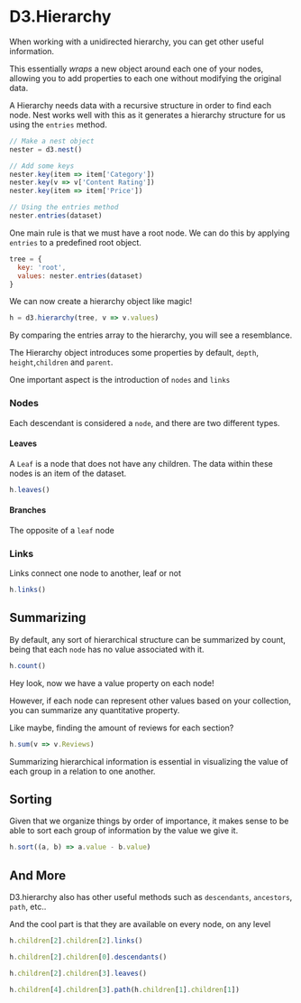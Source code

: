 # D3.Hierarchy

When working with a unidirected hierarchy, you can get other useful information.

This essentially _wraps_ a new object around each one of your nodes, allowing you to add properties to each one without modifying the original data.

A Hierarchy needs data with a recursive structure in order to find each node. Nest works well with this as it generates a hierarchy structure for us using the `entries` method.

```javascript
// Make a nest object
nester = d3.nest()

// Add some keys
nester.key(item => item['Category'])
nester.key(v => v['Content Rating'])
nester.key(item => item['Price'])

// Using the entries method
nester.entries(dataset)
```

One main rule is that we must have a root node. We can do this by applying `entries` to a predefined root object.

```javascript
tree = {
  key: 'root',
  values: nester.entries(dataset)
}
```

We can now create a hierarchy object like magic!

```javascript
h = d3.hierarchy(tree, v => v.values)
```

By comparing the entries array to the hierarchy, you will see a resemblance.

The Hierarchy object introduces some properties by default, `depth`, `height`,`children` and `parent`.

One important aspect is the introduction of `nodes` and `links`

### Nodes

Each descendant is considered a `node`, and there are two different types.

#### Leaves

A `Leaf` is a node that does not have any children. The data within these nodes is an item of the dataset.

```javascript
h.leaves()
```

#### Branches

The opposite of a `leaf` node

### Links

Links connect one node to another, leaf or not

```javascript
h.links()
```

## Summarizing

By default, any sort of hierarchical structure can be summarized by count, being that each `node` has no value associated with it.

```javascript
h.count()
```

Hey look, now we have a value property on each node!

However, if each node can represent other values based on your collection, you can summarize any quantitative property.

Like maybe, finding the amount of reviews for each section?

```javascript
h.sum(v => v.Reviews)
```

Summarizing hierarchical information is essential in visualizing the value of each group in a relation to one another.

## Sorting

Given that we organize things by order of importance, it makes sense to be able to sort each group of information by the value we give it.

```javascript
h.sort((a, b) => a.value - b.value)
```

## And More

D3.hierarchy also has other useful methods such as `descendants`, `ancestors`, `path`, etc..

And the cool part is that they are available on every node, on any level

```javascript
h.children[2].children[2].links()

h.children[2].children[0].descendants()

h.children[2].children[3].leaves()

h.children[4].children[3].path(h.children[1].children[1])
```
